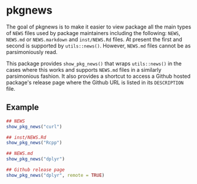# pkgnews

The goal of pkgnews is to make it easier to view package all the main types of `NEWS` files used by package maintainers including the following: `NEWS`, `NEWS.md` or `NEWS.markdown` and `inst/NEWS.Rd` files. At present the first and second is supported by `utils::news()`. However, `NEWS.md` files cannot be as parsimoniously read. 

This package provides `show_pkg_news()` that wraps `utils::news()` in the cases where this works and supports `NEWS.md` files in a similarly parsimonious fashion. It also provides a shortcut to access a Github hosted package's release page where the Github URL is listed in its `DESCRIPTION` file.

## Example

``` r
## NEWS
show_pkg_news("curl")

## inst/NEWS.Rd
show_pkg_news("Rcpp")

## NEWS.md
show_pkg_news("dplyr")

## Github release page
show_pkg_news("dplyr", remote = TRUE)
```
